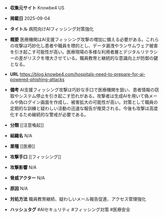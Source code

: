 - **収集元サイト**
Knowbe4 US

- **掲載日**
2025-09-04

- **タイトル**
病院向けAIフィッシング対策強化

- **概要**
医療機関はAI支援フィッシング攻撃の増加に備える必要がある。これらの攻撃は巧妙化し患者や職員を標的とし、データ漏洩やランサムウェア被害を引き起こす可能性が高い。医療現場の多様な利用者層とデジタルリテラシーの差がリスクを増大させている。職員教育と継続的な意識向上が防御の鍵となる。

- **URL**
https://blog.knowbe4.com/hospitals-need-to-prepare-for-ai-powered-phishing-attacks

- **備考**
AI支援フィッシング攻撃は巧妙な手口で医療機関を狙い、患者情報の窃取やシステム停止を引き起こす恐れがある。攻撃者は生成AIを用いて偽メールや偽ログイン画面を作成し、被害拡大の可能性が高い。対策として職員の定期的な訓練と疑わしい活動の迅速な報告が推奨される。今後も攻撃は高度化するため継続的な警戒が必要である。

- **分類**
[[注意喚起]]

- **組織名**
N/A

- **業種**
[[医療]]

- **攻撃手口**
[[フィッシング]]

- **攻撃影響**
N/A

- **脅威アクター**
N/A

- **原因**
N/A

- **対処方法**
職員教育継続、疑わしいメール報告促進、アクセス管理強化

- **ハッシュタグ**
#AIセキュリティ #フィッシング対策 #医療安全

